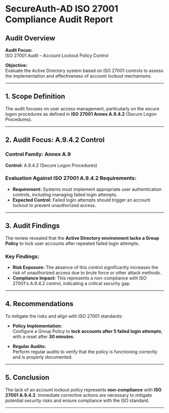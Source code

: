 # SecureAuth-AD ISO 27001 Compliance Audit Report

## Audit Overview
**Audit Focus:**  
ISO 27001 Audit – Account Lockout Policy Control

**Objective:**  
Evaluate the Active Directory system based on ISO 27001 controls to assess the implementation and effectiveness of account lockout mechanisms.

---

## 1. Scope Definition
The audit focuses on user access management, particularly on the secure logon procedures as defined in **ISO 27001 Annex A.9.4.2** (Secure Logon Procedures).

---

## 2. Audit Focus: A.9.4.2 Control

### Control Family: Annex A.9
**Control:** A.9.4.2 (Secure Logon Procedures)

### Evaluation Against ISO 27001 A.9.4.2 Requirements:
- **Requirement:** Systems must implement appropriate user authentication controls, including managing failed login attempts.
- **Expected Control:** Failed login attempts should trigger an account lockout to prevent unauthorized access.

---

## 3. Audit Findings
The review revealed that the **Active Directory environment lacks a Group Policy** to lock user accounts after repeated failed login attempts.

### Key Findings:
- **Risk Exposure:** The absence of this control significantly increases the risk of unauthorized access due to brute force or other attack methods.
- **Compliance Impact:** This represents a non-compliance with ISO 27001's A.9.4.2 control, indicating a critical security gap.

---

## 4. Recommendations

To mitigate the risks and align with ISO 27001 standards:

- **Policy Implementation:**  
  Configure a Group Policy to **lock accounts after 5 failed login attempts**, with a reset after **30 minutes**.
  
- **Regular Audits:**  
  Perform regular audits to verify that the policy is functioning correctly and is properly documented.

---

## 5. Conclusion
The lack of an account lockout policy represents **non-compliance** with **ISO 27001 A.9.4.2**. Immediate corrective actions are necessary to mitigate potential security risks and ensure compliance with the ISO standard.

---


